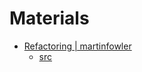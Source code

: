 # Materials

* [Refactoring | martinfowler](https://martinfowler.com/books/refactoring.html)
  * [src](https://github.com/RefactoringGuru/refactoring-examples/tree/main/simple/typescript) 
